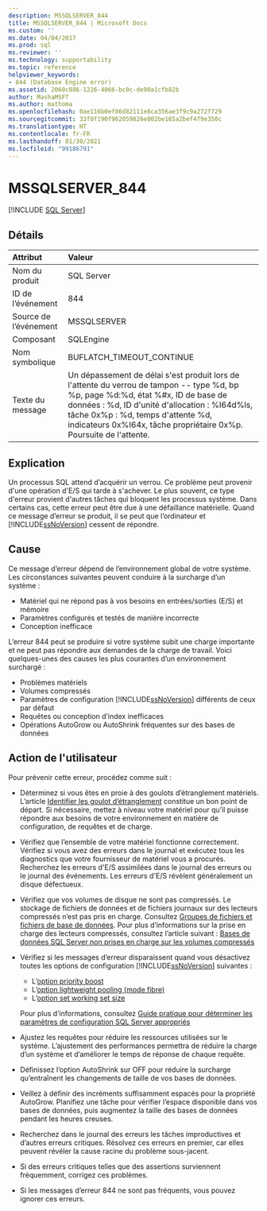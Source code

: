 ```yaml
---
description: MSSQLSERVER_844
title: MSSQLSERVER_844 | Microsoft Docs
ms.custom: ''
ms.date: 04/04/2017
ms.prod: sql
ms.reviewer: ''
ms.technology: supportability
ms.topic: reference
helpviewer_keywords:
- 844 (Database Engine error)
ms.assetid: 2060c886-1226-4066-bc0c-de90a1cfb82b
author: MashaMSFT
ms.author: mathoma
ms.openlocfilehash: 0ae116b0ef06d82111e8ca356ae3f9c9a272f729
ms.sourcegitcommit: 33f0f190f962059826e002be165a2bef4f9e350c
ms.translationtype: HT
ms.contentlocale: fr-FR
ms.lasthandoff: 01/30/2021
ms.locfileid: "99186791"
---
```

# <a name="mssqlserver_844"></a>MSSQLSERVER_844
 [!INCLUDE [SQL Server](../../includes/applies-to-version/sqlserver.md)]
  
## <a name="details"></a>Détails  
  
| Attribut | Valeur |  
| :-------- | :---- |  
|Nom du produit|SQL Server|  
|ID de l’événement|844|  
|Source de l’événement|MSSQLSERVER|  
|Composant|SQLEngine|  
|Nom symbolique|BUFLATCH_TIMEOUT_CONTINUE|  
|Texte du message|Un dépassement de délai s'est produit lors de l'attente du verrou de tampon -- type %d, bp %p, page %d:%d, état %#x, ID de base de données : %d, ID d'unité d'allocation : %I64d%ls, tâche 0x%p : %d, temps d'attente %d, indicateurs 0x%I64x, tâche propriétaire 0x%p.  Poursuite de l'attente.|  
  
## <a name="explanation"></a>Explication
Un processus SQL attend d’acquérir un verrou. Ce problème peut provenir d'une opération d'E/S qui tarde à s'achever. Le plus souvent, ce type d'erreur provient d'autres tâches qui bloquent les processus système. Dans certains cas, cette erreur peut être due à une défaillance matérielle.  Quand ce message d’erreur se produit, il se peut que l’ordinateur et [!INCLUDE[ssNoVersion](../../includes/ssnoversion-md.md)] cessent de répondre.

## <a name="cause"></a>Cause
Ce message d’erreur dépend de l’environnement global de votre système. Les circonstances suivantes peuvent conduire à la surcharge d’un système :

- Matériel qui ne répond pas à vos besoins en entrées/sorties (E/S) et mémoire
- Paramètres configurés et testés de manière incorrecte
- Conception inefficace

 L’erreur 844 peut se produire si votre système subit une charge importante et ne peut pas répondre aux demandes de la charge de travail. Voici quelques-unes des causes les plus courantes d’un environnement surchargé :

- Problèmes matériels
- Volumes compressés
- Paramètres de configuration [!INCLUDE[ssNoVersion](../../includes/ssnoversion-md.md)] différents de ceux par défaut
- Requêtes ou conception d’index inefficaces
- Opérations AutoGrow ou AutoShrink fréquentes sur des bases de données

## <a name="user-action"></a>Action de l'utilisateur  
Pour prévenir cette erreur, procédez comme suit :  
  
- Déterminez si vous êtes en proie à des goulots d’étranglement matériels. L’article [Identifier les goulot d’étranglement](../performance/identify-bottlenecks.md) constitue un bon point de départ. Si nécessaire, mettez à niveau votre matériel pour qu’il puisse répondre aux besoins de votre environnement en matière de configuration, de requêtes et de charge.

- Vérifiez que l’ensemble de votre matériel fonctionne correctement. Vérifiez si vous avez des erreurs dans le journal et exécutez tous les diagnostics que votre fournisseur de matériel vous a procurés. Recherchez les erreurs d'E/S assimilées dans le journal des erreurs ou le journal des événements. Les erreurs d'E/S révèlent généralement un disque défectueux.  
- Vérifiez que vos volumes de disque ne sont pas compressés. Le stockage de fichiers de données et de fichiers journaux sur des lecteurs compressés n’est pas pris en charge. Consultez [Groupes de fichiers et fichiers de base de données](../databases/database-files-and-filegroups.md). Pour plus d’informations sur la prise en charge des lecteurs compressés, consultez l’article suivant : [Bases de données SQL Server non prises en charge sur les volumes compressés](https://support.microsoft.com/EN-US/help/231347)

- Vérifiez si les messages d’erreur disparaissent quand vous désactivez toutes les options de configuration [!INCLUDE[ssNoVersion](../../includes/ssnoversion-md.md)] suivantes :
   - L’[option priority boost](../../database-engine/configure-windows/configure-the-priority-boost-server-configuration-option.md)
   - L’[option lightweight pooling (mode fibre)](../../database-engine/configure-windows/lightweight-pooling-server-configuration-option.md)
   - L’[option set working set size](../../database-engine/configure-windows/set-working-set-size-server-configuration-option.md)

    Pour plus d’informations, consultez [Guide pratique pour déterminer les paramètres de configuration SQL Server appropriés](https://support.microsoft.com/EN-US/help/319942)

- Ajustez les requêtes pour réduire les ressources utilisées sur le système. L’ajustement des performances permettra de réduire la charge d’un système et d’améliorer le temps de réponse de chaque requête.
- Définissez l’option AutoShrink sur OFF pour réduire la surcharge qu’entraînent les changements de taille de vos bases de données.
- Veillez à définir des incréments suffisamment espacés pour la propriété AutoGrow. Planifiez une tâche pour vérifier l’espace disponible dans vos bases de données, puis augmentez la taille des bases de données pendant les heures creuses.
- Recherchez dans le journal des erreurs les tâches improductives et d’autres erreurs critiques. Résolvez ces erreurs en premier, car elles peuvent révéler la cause racine du problème sous-jacent.
- Si des erreurs critiques telles que des assertions surviennent fréquemment, corrigez ces problèmes.
- Si les messages d’erreur 844 ne sont pas fréquents, vous pouvez ignorer ces erreurs.